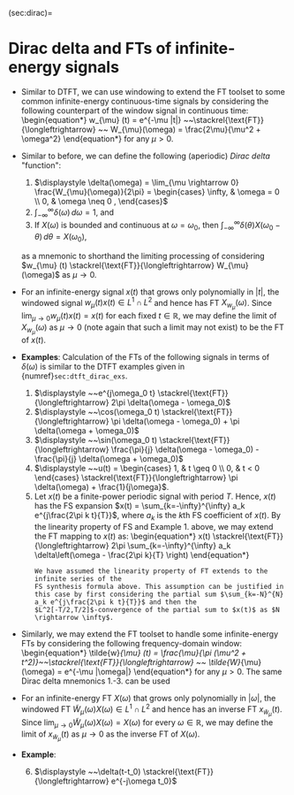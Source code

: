 (sec:dirac)=
# Dirac delta and FTs of infinite-energy signals

* Similar to DTFT, we can use windowing to extend the FT toolset to
  some common infinite-energy continuous-time signals by considering
  the following counterpart of the window signal in continuous time:
  \begin{equation*}
  w_{\mu} (t) = e^{-\mu |t|} ~~\stackrel{\text{FT}}{\longleftrightarrow} 
  ~~ W_{\mu}(\omega) = \frac{2\mu}{\mu^2 + \omega^2}
  \end{equation*}
  for any $\mu >0$.

* Similar to before, we can define the following (aperiodic) *Dirac delta*
  "function":
  1. $\displaystyle \delta(\omega) = \lim_{\mu \rightarrow 0}
     \frac{W_{\mu}(\omega)}{2\pi} = \begin{cases}
      \infty, & \omega = 0  \\
      0, & \omega \neq 0 ,
      \end{cases}$
  2. $\displaystyle \int_{-\infty}^{\infty} \delta(\omega) \, d\omega
     = 1$, and
  3. If $X(\omega)$ is bounded and continuous at $\omega = \omega_0$, then
     $\displaystyle \int_{-\infty}^{\infty} \delta(\theta)
     X(\omega_0 - \theta) \, d\theta = X(\omega_0)$,

  as a mnemonic to shorthand the limiting processing of considering
  $w_{\mu} (t) \stackrel{\text{FT}}{\longleftrightarrow}
  W_{\mu}(\omega)$ as $\mu \rightarrow 0$.

* For an infinite-energy signal $x(t)$ that grows only polynomially in
  $|t|$, the windowed signal $w_{\mu} (t) x(t) \in L^1 \cap L^2$ and hence
  has FT $X_{w_{\mu}}(\omega)$. Since $\lim_{\mu \rightarrow 0}
  w_{\mu} (t) x(t) = x(t)$ for each fixed $t \in \mathbb{R}$, we may
  define the limit of $X_{w_{\mu}}(\omega)$ as $\mu \rightarrow 0$
  (note again that such a limit may not exist) to be the FT of $x(t)$.

* **Examples**: Calculation of the FTs of the following signals in
  terms of $\delta(\omega)$ is similar to the DTFT examples given in
  {numref}`sec:dtft_dirac_exs`. 
  1. $\displaystyle ~~e^{j\omega_0 t} \stackrel{\text{FT}}{\longleftrightarrow} 2\pi
     \delta(\omega - \omega_0)$
  2. $\displaystyle ~~\cos(\omega_0 t) \stackrel{\text{FT}}{\longleftrightarrow} 
     \pi \delta(\omega - \omega_0) + \pi \delta(\omega + \omega_0)$
  3. $\displaystyle ~~\sin(\omega_0 t) \stackrel{\text{FT}}{\longleftrightarrow} 
     \frac{\pi}{j} \delta(\omega - \omega_0) - \frac{\pi}{j} \delta(\omega + \omega_0)$
  4. $\displaystyle ~~u(t) = \begin{cases}
      1, & t \geq 0  \\
      0, & t < 0 
      \end{cases} \stackrel{\text{FT}}{\longleftrightarrow} 
      \pi \delta(\omega) + \frac{1}{j\omega}$.
  5. Let $x(t)$ be a finite-power periodic signal with period
      $T$. Hence, $x(t)$ has the FS expansion
      $x(t) = \sum_{k=-\infty}^{\infty} a_k e^{j\frac{2\pi k t}{T}}$, 
      where $a_k$ is the $k$th FS coefficient of $x(t)$. By the
      linearity property of FS and Example 1. above, we may 
      extend the FT mapping to $x(t)$ as:
      \begin{equation*}
      x(t) \stackrel{\text{FT}}{\longleftrightarrow}  2\pi
      \sum_{k=-\infty}^{\infty} a_k \delta\left(\omega - \frac{2\pi k}{T} \right)
      \end{equation*}
      ```{caution}
      We have assumed the linearity property of FT extends to the infinite series of the
      FS synthesis formula above. This assumption can be justified in
      this case by first considering the partial sum $\sum_{k=-N}^{N}
      a_k e^{j\frac{2\pi k t}{T}}$ and then the
      $L^2[-T/2,T/2]$-convergence of the partial sum to $x(t)$ as $N
      \rightarrow \infty$.
      ```

* Similarly, we may extend the FT toolset to handle some
  infinite-energy FTs by considering the following frequency-domain window:
   \begin{equation*}
  \tilde{w}_{\mu} (t) = \frac{\mu}{\pi (\mu^2 + t^2)}~~\stackrel{\text{FT}}{\longleftrightarrow} 
  ~~ \tilde{W}_{\mu}(\omega) = e^{-\mu |\omega|} 
  \end{equation*}
  for any $\mu >0$. The same Dirac delta mnemonics 1.-3. can be used 
  
* For an infinite-energy FT $X(\omega)$ that grows only polynomially in
  $|\omega|$, the windowed FT $\tilde{W}_{\mu} (\omega) X(\omega) \in L^1 \cap
  L^2$ and hence has an inverse FT $x_{\tilde{w}_{\mu}} (t)$.  Since
  $\lim_{\mu \rightarrow 0} \tilde{W}_{\mu} (\omega) X(\omega) =
  X(\omega)$ for every $\omega \in \mathbb{R}$, we may define the
  limit of $x_{\tilde{w}_{\mu}} (t)$ as $\mu \rightarrow 0$ as the
  inverse FT of $X(\omega)$. 

* **Example**:

  6. $\displaystyle ~~\delta(t-t_0) \stackrel{\text{FT}}{\longleftrightarrow}
     e^{-j\omega t_0}$
